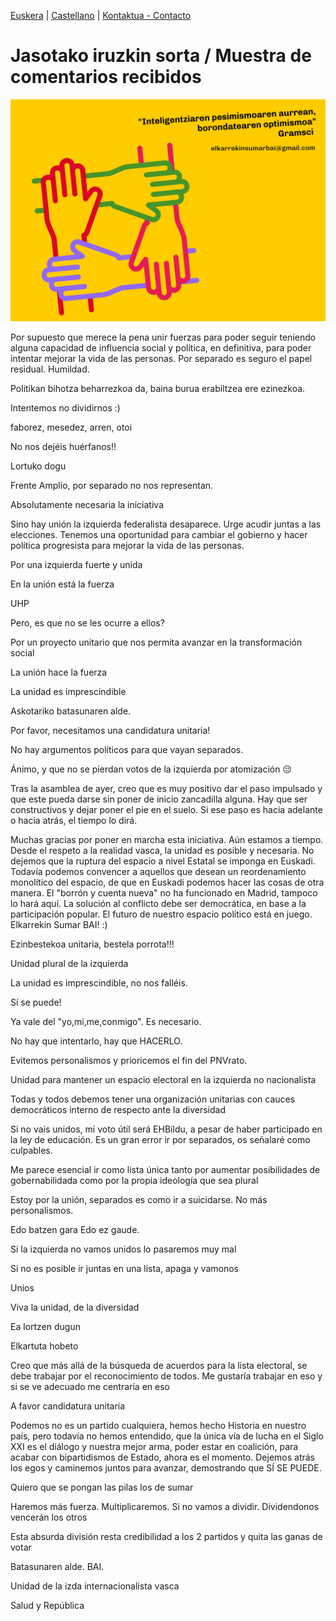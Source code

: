 [Euskera](/) | [Castellano](/es) | <a href="mailto:elkarrekinsumarbai@gmail.com">Kontaktua - Contacto</a>

# Jasotako iruzkin sorta / Muestra de comentarios recibidos

<img src="elkarrekinsumarbai_02.png" alt="'Inteligentziaren pesimismoaren aurrean, borondatearen optimismoa'. Gramsci" width="600">

Por supuesto que merece la pena unir fuerzas para poder seguir teniendo alguna capacidad de influencia social y política, en definitiva, para poder intentar mejorar la vida de las personas. Por separado es seguro el papel residual. Humildad.

Politikan bihotza beharrezkoa da, baina burua erabiltzea ere ezinezkoa.

Intentemos no dividirnos :)

faborez, mesedez, arren, otoi

No nos dejéis huérfanos!!

Lortuko dogu

Frente Amplio, por separado no nos representan.

Absolutamente necesaria la iniciativa

Sino hay unión la izquierda federalista desaparece. Urge acudir juntas a las elecciones. Tenemos una oportunidad para cambiar el gobierno y hacer política progresista para mejorar la vida de las personas.

Por una izquierda fuerte y unida

En la unión está la fuerza

UHP

Pero, es que no se les ocurre a ellos?

Por un proyecto unitario que nos permita avanzar en la transformación social

La unión hace la fuerza 

La unidad es imprescindible

Askotariko batasunaren alde.

Por favor, necesitamos una candidatura unitaria!

No hay argumentos políticos para que vayan separados.

Ánimo, y que no se pierdan votos de la izquierda por atomización 😔

Tras la asamblea de ayer, creo que es muy positivo dar el paso impulsado y que este pueda darse sin poner de inicio zancadilla alguna. Hay que ser constructivos y dejar poner el pie en el suelo. Si ese paso es hacia adelante o hacia atrás, el tiempo lo dirá.

Muchas gracias por poner en marcha esta iniciativa. Aún estamos a tiempo.
Desde el respeto a la realidad vasca, la unidad es posible y necesaria. No dejemos que la ruptura del espacio a nivel Estatal se imponga en Euskadi. Todavía podemos convencer a aquellos que desean un reordenamiento monolítico del espacio, de que en Euskadi podemos hacer las cosas de otra manera. El "borrón y cuenta nueva" no ha funcionado en Madrid, tampoco lo hará aquí. 
La solución al conflicto debe ser democrática, en base a la participación popular. El futuro de nuestro espacio político está en juego.
Elkarrekin Sumar BAI! :)

Ezinbestekoa unitaria, bestela porrota!!!

Unidad plural de la izquierda

La unidad es imprescindible, no nos falléis.

Sí se puede!

Ya vale del "yo,mi,me,conmigo". Es necesario.

No hay que intentarlo, hay que HACERLO. 

Evitemos personalismos y prioricemos el fin del PNVrato.

Unidad para mantener un espacio electoral en la izquierda no nacionalista

Todas y todos debemos tener una organización unitarias con cauces democráticos interno de respecto ante la diversidad

Si no vais unidos, mi  voto útil será  EHBildu, a pesar de haber participado en la ley de educación. Es un gran error ir por separados, os señalaré como culpables.

Me parece esencial ir como lista única tanto por aumentar posibilidades de gobernabilidada como por la propia ideología que sea plural

Estoy por la unión, separados es como ir a suicidarse. No más personalismos.

Edo batzen gara Edo ez gaude.

Si la izquierda no vamos unidos lo pasaremos muy mal

Si no es posible ir juntas en una lista, apaga y vamonos

Unios

Viva la unidad, de la diversidad

Ea lortzen dugun

Elkartuta hobeto

Creo que más allá de la búsqueda de acuerdos para la lista electoral, se debe trabajar por el reconocimiento de todos. Me gustaría trabajar en eso y si se ve adecuado me centraría en eso

A favor candidatura unitaria

Podemos no es un partido cualquiera, hemos hecho Historia en nuestro país, pero todavía no hemos entendido, que la única vía de lucha en el Siglo XXI es el diálogo y nuestra mejor arma, poder estar en coalición, para acabar con bipartidismos de Estado, ahora es el momento. Dejemos atrás los egos y caminemos juntos para avanzar, demostrando que SÍ SE PUEDE. 

Quiero que se pongan las pilas los de sumar

Haremos más fuerza. Multiplicaremos. Si no vamos a dividir. Dividendonos vencerán los otros 

Esta absurda división resta credibilidad a los 2 partidos y quita las ganas de votar

Batasunaren alde. BAI.

Unidad de la izda internacionalista vasca

Salud y República 











<meta property="og:title" content="elkarrekinsumarbai">
<style>
h1:nth-child(1) {
  visibility: hidden;
  line-height: 0;
}
.pressbutton {
    border: none;
    padding: 15px 32px;
    text-decoration: none;
    display: inline-block;
    font-size: 16px;
    border-radius: 20px;
}
.footer{ display:none}
</style>
